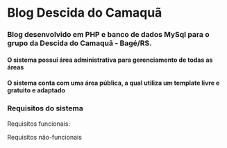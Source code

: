 # Blog Descida do Camaquã

### Blog desenvolvido em PHP e banco de dados MySql para o grupo da Descida do Camaquã - Bagé/RS.

#### O sistema possui área administrativa para gerenciamento de todas as áreas

#### O sistema conta com uma área pública, a qual utiliza um template livre e gratuito e adaptado


### Requisitos do sistema

Requisitos funcionais:

Requisitos não-funcionais
